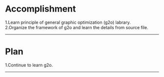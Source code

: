 Accomplishment
=====
1.Learn principle of general graphic optimization (g2o) labrary.</br>
2.Organize the framework of g2o and learn the details from source file.</br>
_____
Plan
=====
1.Continue to learn g2o.
_______

